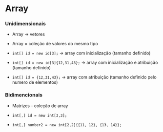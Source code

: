 # Array

### Unidimensionais
* Array -> vetores
* Array = coleção de valores do mesmo  tipo

* `int[] id = new id[3];` -> array com inicialização (tamanho definido)
* `int[] id = new id[3]{12,31,43};` -> array com inicialização e atribuição (tamanho definido)
* `int[] id = {12,31,43};` -> array com atribuição (tamanho definido pelo numero de elementos)

### Bidimencionais
* Matrizes - coleção de array

* `int[,] id = new int[3,3];`
* `int[,] number2 = new int[2,2]{{11, 12}, {13, 14}};`
